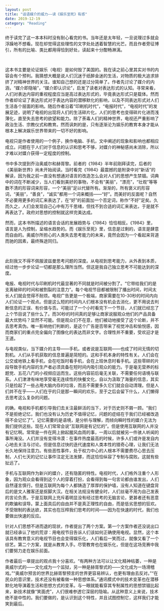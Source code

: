 ```yaml
---
layout: post
title: "话语媒介的威力——读《娱乐至死》有感"
date: 2019-12-19
category: "Reading"
---
```


终于读完了这一本本科时没有耐心看完的书。当年还是太年轻，一旦说理过多就会浮躁地不想看。现在却觉得这些理性的文字处处透着智慧的光芒。而且作者旁征博引，所有的比喻、类比都用得恰到好处，读起来十分酣畅淋漓。

&nbsp;&nbsp;

这本书主要是论证娱乐（电视）是如何毁了美国的。我在读之前心里其实对书的内容会有个预判。我猜想大概是说人们沉迷于纸醉金迷的生活，对物质的极大追求排挤了对精神世界的关注。谁知自己想的还是过分简单了。<!--more-->作者先讨论了媒介的内涵，“媒介即隐喻”，“媒介即认识论”，启发了读者对表达形式的认知。寻常来看，人们对表达内容的重视程度应当是高过表达形式的，毕竟表达形式只是载体。然而作者却论证了表达形式对于表达内容的潜移默化的影响，以及不同表达形式对人们生活各个层面的影响。随后作者沿着“印刷机时代”，“电报时代”，“电视时代”的发展足迹，说明了电视的出现将人们的生活碎片化，人们的思考也变得碎片化进而浅薄化，直至失去思考的欲望和能力。除了荼毒人们的精神世界，电视还严重影响了政治生活、宗教仪式和教育。然而讽刺的是，只有逐渐沦为娱乐的教育本身才能从根本上解决娱乐世界带来的一切不好的影响。

电视只是作者使用的一个例子，换作电脑、手机，文中阐述的现象和影响也都相应成立。问题在于人们对于信息的认识和思考不够，对媒介的神秘感尚未消除，所以才难以对媒介获得一定程度的控制。

书中多次提到乔治奥威尔和赫胥黎。前者的《1984》半年前刚拜读完，后者的《美丽新世界》尚未开始阅读。当时看完《1984》最震撼的是附录中对“新话”的解读，因为我之前一直没有想通对语言的改造怎么会对人们的思想产生禁锢。词典中的词在不断减少，当人们看到美好的事物，不会有“美丽”，“漂亮”，“壮观”等等数不清的形容词来形容，一个“美丽”足以代替所有。渐渐的，所有褒义的形容词，“美丽”，“善良”，“诚实”都用一个词来概括——“好”。而美好的反面呢？自然不必要用更多的词汇来表达了，在“好”的前面加一个否定词，称作“不好”足矣。久而久之，人们会发现自己心中有万千思绪，但找不到合适的词汇来表达，于是就不再表达了。政府对思想的控制就这样完美达成。

然而，这本书所描述的语言会话的发展趋势与《1984》恰恰相反。《1984》里，语言是人为控制，呈缩水趋势的。而《娱乐至死》里，信息是过剩的，语言是肆意而自由的。奥威尔所担心的人类失去思考能力的未来，竟然会因为一个看起来背道而驰的因素，最终殊途同归。

&nbsp;&nbsp;

此刻我又不得不佩服波兹曼思考问题的深度。从电视到思考能力，从外表到本质，经过他一步步论证一切都是那么理所当然。但这是我自己独立思考不可能达到的深度。

电报、电视时代与印刷机时代最显著的不同就是时间被分割了。“它带给我们的是支离破碎的时间和被割裂的注意力”。每个电视节目都被限制了播出时间，时间太长人们就会觉得不耐烦。电视广告更是一个极端，商家需要在10-30秒的时间内向人们论证一个观点。但是这么短的时间内人们根本没有机会去消化，更不用说去判断信息的正误、有价值与否。可能过了一个小时看完下一个节目，人们就已经忘了上个节目说了些什么了。而30秒的时间真的足够让商家说服观众他们的产品具备最大优势吗？显然不可能。但是观众们不在意，他们被动地接受了这个论断，并不去思考真伪。唯一影响他们判断的，是这个广告是否带来了视觉冲击和愉悦感，因而商家们的重点完全偏向了图像化的表达而非文字。合理性并不重要，受欢迎才是王道。

与电视类似，当下媒介的主导——手机，或者说是互联网——也成了时间无情的切割机。人们从手机获取的信息普遍是简短的。这和手机本身的特性有关。人们会在公交或地铁上看手机，会在吃饭时看手机，会在上班休息时看手机。这些零碎的片段导致手机内容的生产者必须具备在短时间内吸引观众的能力。于是毫无营养的标题党、五花八门的小视频应运而生。这些内容前后毫无关联，不需要任何语境与联系。人们津津有味地享受毫无连续性的快餐文化，自以为汲取了海量的信息，其实只是捡起了一些占用大脑内存的垃圾，而且不需要多久它们就会自动清理。但是人们并不在乎——人们在乎的只是那一瞬间的欢乐，至于之后会留下什么，人们懒得去思考这么复杂的问题。

的确，电视和手机都引导我们去关注最鲜活的当下，对于历史则不屑一顾。“我们不是拒绝记忆，我们也没有认为历史不值得记忆，问题的症结在于我们已经被改造得不会记忆了”。记忆需要的是语境，是分析与理解，而倾向瞬时性的媒介无法为我们提供这些。现在人们常常会说“互联网是有记忆的”。但是使用互联网的人并没有记忆啊。常常是一件在网上掀起腥风血雨的事，一周以后就被另一件骇人听闻的事所淹没。人们并没有变得冷漠：在事件热度最高的时候，许多人们或许是发自内心地去关注与讨论。但是信息过快的迭代速度和人类本性的猎奇心理，让我们无法长久地保持注意力。有些恶性事件，处于权力中心的人根本不需要费尽心思去压制，人们七天的记忆让事件注定无法发酵，而这恰恰纵容了专制与腐败。这就有些扯远了。

手机与互联网作为新兴的媒介，还有隐匿的特性。电视时代，人们格外注重个人形象，因为观众会看得到这个人的穿着打扮，会看得到每一句言论都由谁发出，人们自然谨言慎行。但是互联网为每个人都铸造了厚厚的保护墙，没有人知道在键盘背后的是文人雅客还是抠脚大汉。在相关法规没有健全时，人们丝毫不用为自己发表的言论负责。于是互联网上充斥着明显没有经过思考的无脑言论，更甚者还有恶意的欺骗和误导。蒙上面具后的自由并不是真正理性的自由，而是低劣思想的狂欢。不受限制的表达欲，其实也在压榨我们思考的时间——因为在快速的时代，我们也要做出快速的反应。

针对人们思想不进而退的现状，作者提出了两个方案。第一个方案作者还没说出口就已经承认了他的荒谬：用电视节目告诉人们该如何正确使用电视。显然，这个本该具有教育意义的电视节目也会变得娱乐化，人们看后一笑而过，就像又看了一个综艺。第二个方案，就是从教育入手。尽管教育也在娱乐化，但是在这场竞赛中我们要努力走在娱乐前面。

作者最后一章提出的观点我十分喜欢。“有两种方法可以让文化精神枯萎，一种是奥威尔式的——文化成为一个监狱，另一种是赫胥黎式的——文化成为一场滑稽戏。”“奥威尔预言的世界比赫胥黎预言的世界更容易辨认，也更有理由去反对。”“在民众的意识里，技术还没有被看做一种思想体系。”通讯模式中的技术变革也在潜移默化地导演着生活和思想方式的变革。与一眼就能看穿其专制属性的思想禁锢比起来，新技术就像“笑面虎”，人们很难参透它深层的隐喻。从这种意义上来说，技术绝不是中性的。我们要做的，是认识到这个特性，并且试图控制它，这样我们才能笑到最后。
